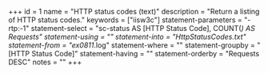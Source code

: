 +++
id = 1
name = "HTTP status codes (text)"
description = "Return a listing of HTTP status codes."
keywords = ["iisw3c"]
statement-parameters = "-rtp:-1"
statement-select = "sc-status AS [HTTP Status Code], COUNT(*) AS Requests"
statement-using = ""
statement-into = "HttpStatusCodes.txt"
statement-from = "ex0811*.log"
statement-where = ""
statement-groupby = "[HTTP Status Code]"
statement-having = ""
statement-orderby = "Requests DESC"
notes = ""
+++

